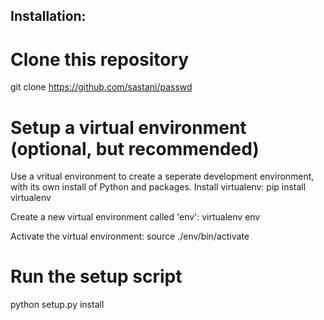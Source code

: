 ## Installation:

# Clone this repository
git clone https://github.com/sastani/passwd

# Setup a virtual environment (optional, but recommended)
Use a vritual environment to create a seperate development environment, with its own install of Python and packages.
Install virtualenv:
pip install virtualenv

Create a new virtual environment called 'env':
virtualenv env

Activate the virtual environment:
source ./env/bin/activate

# Run the setup script
python setup.py install

